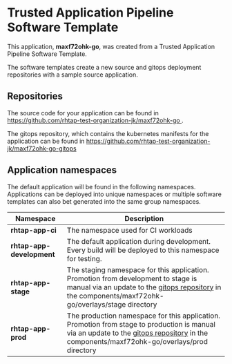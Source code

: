 # Trusted Application Pipeline Software Template

This application, **maxf72ohk-go**, was created from a Trusted Application Pipeline Software Template.

The software templates create a new source and gitops deployment repositories with a sample source application. 

## Repositories

The source code for your application can be found in [https://github.com/rhtap-test-organization-jk/maxf72ohk-go ](https://github.com/rhtap-test-organization-jk/maxf72ohk-go ).
 
The gitops repository, which contains the kubernetes manifests for the application can be found in 
[https://github.com/rhtap-test-organization-jk/maxf72ohk-go-gitops ](https://github.com/rhtap-test-organization-jk/maxf72ohk-go-gitops ) 

## Application namespaces 

The default application will be found in the following namespaces. Applications can be deployed into unique namespaces or multiple software templates can also bet generated into the same group namespaces.  

|  Namespace   |  Description   |  
| -------- | -------- |
| **rhtap-app-ci** | The namespace used for CI workloads |
| **rhtap-app-development** | The default application during development. Every build will be deployed to this namespace for testing. |
| **rhtap-app-stage** | The staging namespace for this application. Promotion from development to stage is manual via an update to the [gitops repository](https://github.com/rhtap-test-organization-jk/maxf72ohk-go-gitops ) in the components/maxf72ohk-go/overlays/stage directory |
| **rhtap-app-prod** | The production namespace for this application. Promotion from stage to production is manual via an update to the [gitops repository](https://github.com/rhtap-test-organization-jk/maxf72ohk-go-gitops ) in the components/maxf72ohk-go/overlays/prod directory |